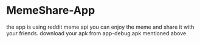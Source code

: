 # MemeShare-App
the app is using reddit meme api you can enjoy the meme and share it with your friends.
download your apk from app-debug.apk mentioned above
